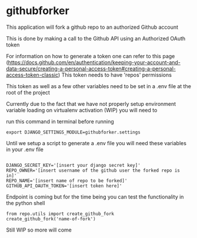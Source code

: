 # githubforker

This application will fork a github repo to an authorized Github account

This is done by making a call to the Github API using an Authorized OAuth token

For information on how to generate a token one can refer to this page (https://docs.github.com/en/authentication/keeping-your-account-and-data-secure/creating-a-personal-access-token#creating-a-personal-access-token-classic) This token needs to have 'repos' permissions

This token as well as a few other variables need to be set in a .env file at the root of the project

Currently due to the fact that we have not properly setup environment variable loading on virtualenv activation (WIP) you will need to 

run this command in terminal before running

```
export DJANGO_SETTINGS_MODULE=githubforker.settings
```

Until we setup a script to generate a .env file you will need these variables in your .env file

```

DJANGO_SECRET_KEY='[insert your django secret key]'
REPO_OWNER='[insert username of the github user the forked repo is in]'
REPO_NAME='[insert name of repo to be forked]'
GITHUB_API_OAUTH_TOKEN='[insert token here]'

```

Endpoint is coming but for the time being you can test the functionality in the python shell

```
from repo.utils import create_github_fork
create_github_fork('name-of-fork')
```

Still WIP so more will come